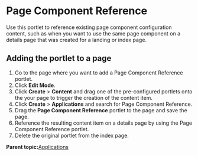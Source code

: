 # Page Component Reference 

Use this portlet to reference existing page component configuration content, such as when you want to use the same page component on a details page that was created for a landing or index page.

## Adding the portlet to a page

1.  Go to the page where you want to add a Page Component Reference portlet.
2.  Click **Edit Mode**.
3.  Click **Create** \> **Content** and drag one of the pre-configured portlets onto the your page to trigger the creation of the content item.
4.  Click **Create** \> **Applications** and search for Page Component Reference.
5.  Drag the **Page Component Reference** portlet to the page and save the page.
6.  Reference the resulting content item on a details page by using the Page Component Reference portlet.
7.  Delete the original portlet from the index page.

**Parent topic:**[Applications ](../ctc/ctc-portlet-types-ctc.md)

